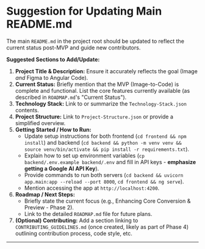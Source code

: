 # Suggestion for Updating Main README.md

The main `README.md` in the project root should be updated to reflect the current status post-MVP and guide new contributors.

**Suggested Sections to Add/Update:**

1.  **Project Title & Description:** Ensure it accurately reflects the goal (Image *and* Figma to Angular Code).
2.  **Current Status:** Briefly mention that the MVP (Image-to-Code) is complete and functional. List the core features currently available (as described in `ROADMAP.md`'s "Current Status").
3.  **Technology Stack:** Link to or summarize the `Technology-Stack.json` contents.
4.  **Project Structure:** Link to `Project-Structure.json` or provide a simplified overview.
5.  **Getting Started / How to Run:**
    *   Update setup instructions for both frontend (`cd frontend && npm install`) and backend (`cd backend && python -m venv venv && source venv/bin/activate && pip install -r requirements.txt`).
    *   Explain how to set up environment variables (`cp backend/.env.example backend/.env` and fill in API keys - **emphasize getting a Google AI API Key**).
    *   Provide commands to run both servers (`cd backend && uvicorn app.main:app --reload --port 8000`, `cd frontend && ng serve`).
    *   Mention accessing the app at `http://localhost:4200`.
6.  **Roadmap / Next Steps:**
    *   Briefly state the current focus (e.g., Enhancing Core Conversion & Preview - Phase 2).
    *   Link to the detailed `ROADMAP.md` file for future plans.
7.  **(Optional) Contributing:** Add a section linking to `CONTRIBUTING_GUIDELINES.md` (once created, likely as part of Phase 4) outlining contribution process, code style, etc.

---